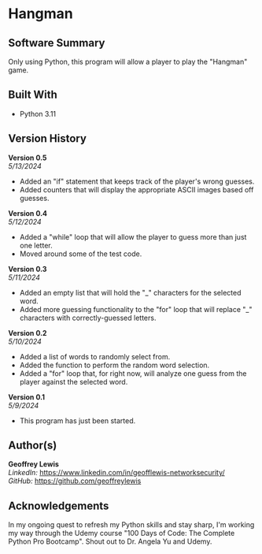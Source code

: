 # Hangman

## Software Summary

Only using Python, this program will allow a player to play the "Hangman" game.  

## Built With

* Python 3.11

## Version History 

**Version 0.5**  
*5/13/2024*  
* Added an "if" statement that keeps track of the player's wrong guesses.
* Added counters that will display the appropriate ASCII images based off guesses.

**Version 0.4**  
*5/12/2024*  
* Added a "while" loop that will allow the player to guess more than just one letter.
* Moved around some of the test code.

**Version 0.3**  
*5/11/2024*  
* Added an empty list that will hold the "_" characters for the selected word.
* Added more guessing functionality to the "for" loop that will replace "_" characters with correctly-guessed letters.

**Version 0.2**  
*5/10/2024*  
* Added a list of words to randomly select from.
* Added the function to perform the random word selection.
* Added a "for" loop that, for right now, will analyze one guess from the player against the selected word.

**Version 0.1**  
*5/9/2024*  
* This program has just been started.

## Author(s)

**Geoffrey Lewis**    
*LinkedIn:* https://www.linkedin.com/in/geofflewis-networksecurity/  
*GitHub:* https://github.com/geoffreylewis

## Acknowledgements

In my ongoing quest to refresh my Python skills and stay sharp, I'm working my way through the Udemy course "100 Days of Code: The Complete Python Pro Bootcamp".  Shout out to Dr. Angela Yu and Udemy.
